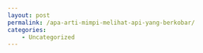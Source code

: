 ```yaml
---
layout: post
permalink: /apa-arti-mimpi-melihat-api-yang-berkobar/
categories:
    - Uncategorized
---
```


